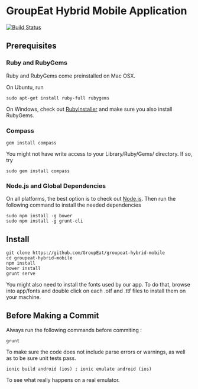# GroupEat Hybrid Mobile Application

[![Build Status](https://api.shippable.com/projects/546a96c3d46935d5fbbddccc/badge?branchName=master)](https://app.shippable.com/projects/546a96c3d46935d5fbbddccc/builds/latest)

## Prerequisites

### Ruby and RubyGems

Ruby and RubyGems come preinstalled on Mac OSX.

On Ubuntu, run

    sudo apt-get install ruby-full rubygems

On Windows, check out [RubyInstaller](http://rubyinstaller.org/) and make sure you also install RubyGems.

### Compass

    gem install compass

You might not have write access to your Library/Ruby/Gems/ directory. If so, try
    
    sudo gem install compass
    

### Node.js and Global Dependencies

On all platforms, the best option is to check out [Node.js](http://nodejs.org/).
Then run the following command to install the needed dependencies

    sudo npm install -g bower
    sudo npm install -g grunt-cli

## Install

    git clone https://github.com/GroupEat/groupeat-hybrid-mobile
    cd groupeat-hybrid-mobile
    npm install
    bower install
    grunt serve
    
You might also need to install the fonts used by our app. To do that, browse into app/fonts and double click on each .otf and .ttf files to install them on your machine.

## Before Making a Commit

Always run the following commands before commiting :

    grunt
 
 To make sure the code does not include parse errors or warnings, as well as to be sure unit tests pass.
 
    ionic build android (ios) ; ionic emulate android (ios)
    
 To see what really happens on a real emulator.
